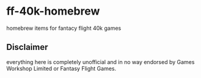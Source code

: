 # ff-40k-homebrew
homebrew items for fantacy flight 40k games

## Disclaimer
everything here is completely unofficial and in no way endorsed by Games Workshop Limited or Fantasy Flight Games.
